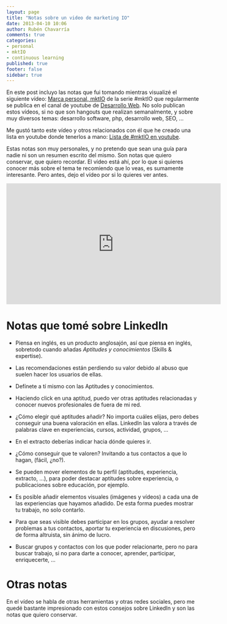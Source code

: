```yaml
---
layout: page
title: "Notas sobre un video de marketing IO"
date: 2013-04-10 10:06
author: Rubén Chavarría
comments: true
categories: 
- personal
- mktIO
- continuous learning
published: true
footer: false
sidebar: true
---
```


En este post incluyo las notas que fui tomando mientras visualizé el siguiente vídeo:
[Marca personal, mktIO](http://youtu.be/33vKaNuJh4o) de la serie #mktIO que regularmente
se publica en el canal de youtube de 
[Desarrollo Web](http://www.youtube.com/user/desarrollowebcom). No solo publican estos vídeos,
si no que son hangouts que realizan semanalmente, y sobre muy diversos temas: 
desarrollo software, php, desarrollo web, SEO, ...

Me gustó tanto este vídeo y otros relacionados con él que he creado una lista en
youtube donde tenerlos a mano: 
[Lista de #mktIO en youtube](http://www.youtube.com/watch?v=rnXD3-5Sipk&list=PLUGn62zSm3gp_xv0y7Lv3fjNhvEGLEFbC).

<!-- more -->

Estas notas son muy personales, y no pretendo que sean una guía para nadie ni son
un resumen escrito del mismo. Son notas que quiero conservar, que quiero recordar.
El vídeo está ahí, por lo que si quieres conocer más sobre el tema te recomiendo
que lo veas, es sumamente interesante. Pero antes, dejo el vídeo por si lo quieres
ver antes.

<iframe width="560" height="315" src="http://www.youtube.com/embed/33vKaNuJh4o" frameborder="0" allowfullscreen></iframe>

# Notas que tomé sobre LinkedIn

* Piensa en inglés, es un producto anglosajón, así que piensa en inglés, sobretodo
cuando añadas *Aptitudes y conocimientos* (Skills & expertise).

* Las recomendaciones están perdiendo su valor debido al abuso que suelen hacer los
usuarios de ellas.

* Defínete a tí mismo con las Aptitudes y conocimientos.

* Haciendo click en una aptitud, puedo ver otras aptitudes relacionadas y conocer
nuevos profesionales de fuera de mi red.

* ¿Cómo elegir qué aptitudes añadir? No importa cuáles elijas, pero debes conseguir
una buena valoración en ellas. LinkedIn las valora a través de palabras clave en 
experiencias, cursos, actividad, grupos, ...

* En el extracto deberías indicar hacia dónde quieres ir.

* ¿Cómo conseguir que te valoren? Invitando a tus contactos a que lo hagan, 
(fácil, ¿no?).

* Se pueden mover elementos de tu perfil (aptitudes, experiencia, extracto, ...), para
poder destacar aptitudes sobre experiencia, o publicaciones sobre educación, por ejemplo.

* Es posible añadir elementos visuales (imágenes y vídeos) a cada una de las experiencias
que hayamos añadido. De esta forma puedes mostrar tu trabajo, no solo contarlo.

* Para que seas visible debes participar en los grupos, ayudar a resolver problemas
a tus contactos, aportar tu experiencia en discusiones, pero de forma altruista, sin
ánimo de lucro. 

* Buscar grupos y contactos con los que poder relacionarte, pero no para buscar
trabajo, si no para darte a conocer, aprender, participar, enriquecerte, ...

# Otras notas

En el vídeo se habla de otras herramientas y otras redes sociales, pero me quedé 
bastante impresionado con estos consejos sobre LinkedIn y son las notas que quiero
conservar.
